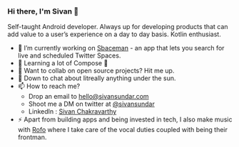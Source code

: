 ### Hi there, I'm Sivan 👋

Self-taught Android developer. Always up for developing products that can add value to a user’s experience on a day to day basis. Kotlin enthusiast.

- 🔭 I’m currently working on [Sbaceman](https://google.com) - an app that lets you search for live and scheduled Twitter Spaces.
- 🌱 Learning a lot of Compose 🤯
- 👯 Want to collab on open source projects? Hit me up.
- 💬 Down to chat about litreally anything under the sun.
- 📫 How to reach me?  
  * Drop an email to [hello@sivansundar.com](mailto:hello@sivansundar.com)
  * Shoot me a DM on twitter at [@sivansundar](https://www.twitter.com/sivansundar)
  * LinkedIn : [Sivan Chakravarthy](https://www.linkedin.com/in/sivan-chakravarthy-s/) 
- ⚡ Apart from building apps and being invested in tech, I also make music with [Rofo](https://www.bio.link/therofoband) where I take care of the vocal duties coupled with being their frontman.
